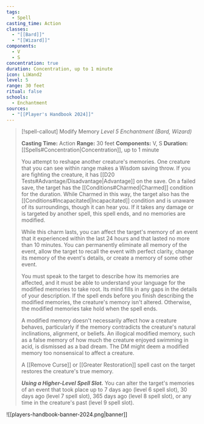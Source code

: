 ```yaml
---
tags:
  - Spell
casting_time: Action
classes:
  - "[[Bard]]"
  - "[[Wizard]]"
components:
  - V
  - S
concentration: true
duration: Concentration, up to 1 minute
icon: LiWand2
level: 5
range: 30 feet
ritual: false
schools:
  - Enchantment
sources: 
  - "[[Player's Handbook 2024]]"
---
```

>[!spell-callout] Modify Memory
>_Level 5 Enchantment (Bard, Wizard)_
>
>**Casting Time:** Action
>**Range:** 30 feet
>**Components:** V, S
>**Duration:** [[Spells#Concentration\|Concentration]], up to 1 minute
>
>You attempt to reshape another creature's memories. One creature that you can see within range makes a Wisdom saving throw. If you are fighting the creature, it has [[D20 Tests#Advantage/Disadvantage\|Advantage]] on the save. On a failed save, the target has the [[Conditions#Charmed\|Charmed]] condition for the duration. While Charmed in this way, the target also has the [[Conditions#Incapacitated\|Incapacitated]] condition and is unaware of its surroundings, though it can hear you. If it takes any damage or is targeted by another spell, this spell ends, and no memories are modified.
>
>While this charm lasts, you can affect the target's memory of an event that it experienced within the last 24 hours and that lasted no more than 10 minutes. You can permanently eliminate all memory of the event, allow the target to recall the event with perfect clarity, change its memory of the event's details, or create a memory of some other event.
>
>You must speak to the target to describe how its memories are affected, and it must be able to understand your language for the modified memories to take root. Its mind fills in any gaps in the details of your description. If the spell ends before you finish describing the modified memories, the creature's memory isn't altered. Otherwise, the modified memories take hold when the spell ends.
>
>A modified memory doesn't necessarily affect how a creature behaves, particularly if the memory contradicts the creature's natural inclinations, alignment, or beliefs. An illogical modified memory, such as a false memory of how much the creature enjoyed swimming in acid, is dismissed as a bad dream. The DM might deem a modified memory too nonsensical to affect a creature.
>
>A [[Remove Curse]] or [[Greater Restoration]] spell cast on the target restores the creature's true memory.
>
>**_Using a Higher-Level Spell Slot._** You can alter the target's memories of an event that took place up to 7 days ago (level 6 spell slot), 30 days ago (level 7 spell slot), 365 days ago (level 8 spell slot), or any time in the creature's past (level 9 spell slot).


![[players-handbook-banner-2024.png|banner]]